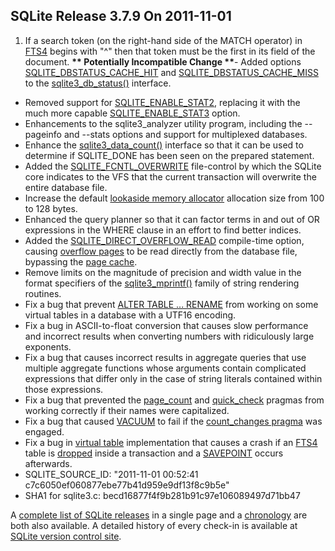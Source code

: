 ## SQLite Release 3\.7\.9 On 2011\-11\-01

1. If a search token (on the right\-hand side of the MATCH operator) in
 [FTS4](../fts3.html#fts4) begins with "^" then that token must be the first in its field
 of the document. **\*\* Potentially Incompatible Change \*\***- Added options [SQLITE\_DBSTATUS\_CACHE\_HIT](../c3ref/c_dbstatus_options.html#sqlitedbstatuscachehit) and [SQLITE\_DBSTATUS\_CACHE\_MISS](../c3ref/c_dbstatus_options.html#sqlitedbstatuscachemiss)
 to the [sqlite3\_db\_status()](../c3ref/db_status.html) interface.
- Removed support for [SQLITE\_ENABLE\_STAT2](../compile.html#enable_stat2), replacing it with the much
 more capable [SQLITE\_ENABLE\_STAT3](../compile.html#enable_stat3) option.
- Enhancements to the sqlite3\_analyzer utility program, including the
 \-\-pageinfo and \-\-stats options and support for multiplexed databases.
- Enhance the [sqlite3\_data\_count()](../c3ref/data_count.html) interface so that it can be used to
 determine if SQLITE\_DONE has been seen on the prepared statement.
- Added the [SQLITE\_FCNTL\_OVERWRITE](../c3ref/c_fcntl_begin_atomic_write.html#sqlitefcntloverwrite) file\-control by which the SQLite core
 indicates to the VFS that the current transaction will overwrite the
 entire database file.
- Increase the default [lookaside memory allocator](../malloc.html#lookaside) allocation size from
 100 to 128 bytes.
- Enhanced the query planner so that it can factor terms in and out of
 OR expressions in the WHERE clause in an effort to find better indices.
- Added the [SQLITE\_DIRECT\_OVERFLOW\_READ](../compile.html#direct_overflow_read) compile\-time option, causing
 [overflow pages](../fileformat2.html#ovflpgs) to be read directly from the database file,
 bypassing the [page cache](../c3ref/pcache_methods2.html).
- Remove limits on the magnitude of precision and width value in the
 format specifiers of the [sqlite3\_mprintf()](../c3ref/mprintf.html) family of string rendering
 routines.
- Fix a bug that prevent [ALTER TABLE ... RENAME](../lang_altertable.html) from working
 on some virtual tables in a database with a UTF16 encoding.
- Fix a bug in ASCII\-to\-float conversion that causes slow performance and
 incorrect results when converting numbers with ridiculously large exponents.
- Fix a bug that causes incorrect results in aggregate queries that use
 multiple aggregate functions whose arguments contain complicated expressions
 that differ only in the case of string literals contained within those
 expressions.
- Fix a bug that prevented the [page\_count](../pragma.html#pragma_page_count) and [quick\_check](../pragma.html#pragma_quick_check) pragmas from
 working correctly if their names were capitalized.
- Fix a bug that caused [VACUUM](../lang_vacuum.html) to fail if the [count\_changes pragma](../pragma.html#pragma_count_changes) was
 engaged.
- Fix a bug in [virtual table](../vtab.html) implementation that causes a crash if
 an [FTS4](../fts3.html#fts4) table is [dropped](../lang_droptable.html) inside a transaction and
 a [SAVEPOINT](../lang_savepoint.html) occurs afterwards.
- SQLITE\_SOURCE\_ID:
 "2011\-11\-01 00:52:41 c7c6050ef060877ebe77b41d959e9df13f8c9b5e"
- SHA1 for sqlite3\.c: becd16877f4f9b281b91c97e106089497d71bb47



A [complete list of SQLite releases](../changes.html)
 in a single page and a [chronology](../chronology.html) are both also available.
 A detailed history of every
 check\-in is available at
 [SQLite version control site](https://www.sqlite.org/src/timeline).


